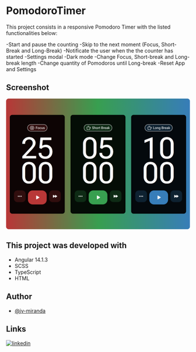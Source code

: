 # PomodoroTimer

This project consists in a responsive Pomodoro Timer with the listed functionalities below:

-Start and pause the counting
-Skip to the next moment (Focus, Short-Break and Long-Break)
-Notificate the user when the the counter has started
-Settings modal
-Dark mode
-Change Focus, Short-break and Long-break length
-Change quantity of Pomodoros until Long-break
-Reset App and Settings

## Screenshot

![](./src/assets/design/Pomodoro-Timer%20Cover.png)

## This project was developed with

- Angular 14.1.3
- SCSS
- TypeScript
- HTML

## Author

- [@jv-miranda](https://github.com/jv-miranda)

## Links

[![linkedin](https://img.shields.io/badge/linkedin-0A66C2?style=for-the-badge&logo=linkedin&logoColor=white)](https://www.linkedin.com/in/jo%C3%A3o-vitor-miranda-8b445222b)
